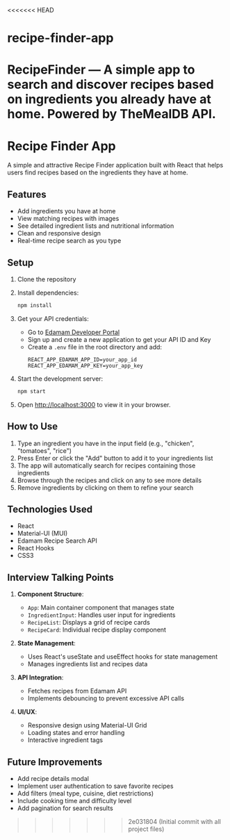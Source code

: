 <<<<<<< HEAD
# recipe-finder-app
RecipeFinder — A simple app to search and discover recipes based on ingredients you already have at home. Powered by TheMealDB API.
=======
# Recipe Finder App

A simple and attractive Recipe Finder application built with React that helps users find recipes based on the ingredients they have at home.

## Features

- Add ingredients you have at home
- View matching recipes with images
- See detailed ingredient lists and nutritional information
- Clean and responsive design
- Real-time recipe search as you type

## Setup

1. Clone the repository
2. Install dependencies:
   ```bash
   npm install
   ```
3. Get your API credentials:
   - Go to [Edamam Developer Portal](https://developer.edamam.com/)
   - Sign up and create a new application to get your API ID and Key
   - Create a `.env` file in the root directory and add:
     ```
     REACT_APP_EDAMAM_APP_ID=your_app_id
     REACT_APP_EDAMAM_APP_KEY=your_app_key
     ```

4. Start the development server:
   ```bash
   npm start
   ```

5. Open [http://localhost:3000](http://localhost:3000) to view it in your browser.

## How to Use

1. Type an ingredient you have in the input field (e.g., "chicken", "tomatoes", "rice")
2. Press Enter or click the "Add" button to add it to your ingredients list
3. The app will automatically search for recipes containing those ingredients
4. Browse through the recipes and click on any to see more details
5. Remove ingredients by clicking on them to refine your search

## Technologies Used

- React
- Material-UI (MUI)
- Edamam Recipe Search API
- React Hooks
- CSS3

## Interview Talking Points

1. **Component Structure**:
   - `App`: Main container component that manages state
   - `IngredientInput`: Handles user input for ingredients
   - `RecipeList`: Displays a grid of recipe cards
   - `RecipeCard`: Individual recipe display component

2. **State Management**:
   - Uses React's useState and useEffect hooks for state management
   - Manages ingredients list and recipes data

3. **API Integration**:
   - Fetches recipes from Edamam API
   - Implements debouncing to prevent excessive API calls

4. **UI/UX**:
   - Responsive design using Material-UI Grid
   - Loading states and error handling
   - Interactive ingredient tags

## Future Improvements

- Add recipe details modal
- Implement user authentication to save favorite recipes
- Add filters (meal type, cuisine, diet restrictions)
- Include cooking time and difficulty level
- Add pagination for search results
>>>>>>> 2e031804 (Initial commit with all project files)
